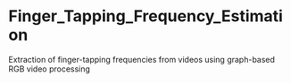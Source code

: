 # Finger_Tapping_Frequency_Estimation
Extraction of finger-tapping frequencies from videos using graph-based RGB video processing
